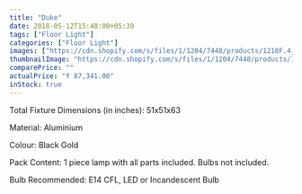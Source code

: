 ```yaml
---
title: "Duke"
date: 2018-05-12T15:48:00+05:30
tags: ["Floor Light"]
categories: ["Floor Light"]
images: ["https://cdn.shopify.com/s/files/1/1204/7448/products/1210F.4_1024x1024.jpg?v=1517572734", "https://cdn.shopify.com/s/files/1/1204/7448/products/1210F.1_1024x1024.jpg?v=1517572734", "https://cdn.shopify.com/s/files/1/1204/7448/products/1210F.2_1024x1024.jpg?v=1517572734"]
thumbnailImage: "https://cdn.shopify.com/s/files/1/1204/7448/products/1210F.4_large.jpg?v=1517572734"
comparePrice: ""
actualPrice: "₹ 87,341.00"
inStock: true
---
```


Total Fixture Dimensions (in inches): 51x51x63

Material: Aluminium

Colour: Black Gold

Pack Content: 1 piece lamp with all parts included. Bulbs not included.

Bulb Recommended: E14 CFL, LED or Incandescent Bulb